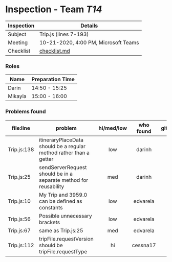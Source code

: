 # Inspection - Team *T14* 
 
| Inspection | Details |
| ----- | ----- |
| Subject | Trip.js (lines 7-193) |
| Meeting | 10-21-2020, 4:00 PM, Microsoft Teams |
| Checklist | [checklist.md](https://github.com/csucs314f20/t14/blob/master/reports/checklist.md) |

### Roles

| Name | Preparation Time |
| ---- | ---- |
| Darin | 14:50 - 15:25 |
| Mikayla | 15:00 - 16:00 |

### Problems found

| file:line | problem | hi/med/low | who found | github#  |
| --- | --- | :---: | :---: | --- |
| Trip.js:138 | itineraryPlaceData should be a regular method rather than a getter | low | darinh | |
| Trip.js:25 | sendServerRequest should be in a separate method for reusability | med | darinh | |
| Trip.js:10 | My Trip and 3959.0 can be defined as constants | low | edvarela | |
| Trip.js:56 | Possible unnecessary brackets | low | edvarela | |
| Trip.js:67 | same as Trip.js:25 | med | edvarela | |
| Trip.js:112 | tripFile.requestVersion should be tripFile.requestType | hi | cessna17 | |
